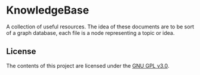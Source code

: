 # KnowledgeBase

A collection of useful resources. The idea of these documents are to be sort of a graph database, each file is a node representing a topic or idea.

## License

The contents of this project are licensed under the [GNU GPL v3.0](https://spdx.org/licenses/GPL-3.0-or-later.html).
